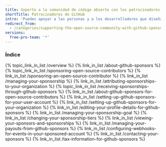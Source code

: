 ```yaml
---
title: Soporte a la comunidad de código abierto con los patrocinadores de GitHub
shortTitle: Patrocinadores de GitHub
intro: 'Puedes apoyar a las personas y a los desarrolladores que diseñan, crean y mantienen los proyectos de código abierto de los cuales dependes si ofreces una compensación por ellos a través de {% data variables.product.prodname_dotcom %}.'
redirect_from:
  - /categories/supporting-the-open-source-community-with-github-sponsors
versions:
  free-pro-team: '*'
---
```



### Índice

{% topic_link_in_list /overview %}
    {% link_in_list /about-github-sponsors %}
{% topic_link_in_list /sponsoring-open-source-contributors %}
    {% link_in_list /sponsoring-an-open-source-contributor %}
    {% link_in_list /managing-your-sponsorship %}
    {% link_in_list /attributing-sponsorships-to-your-organization %}
{% topic_link_in_list /receiving-sponsorships-through-github-sponsors %}
    {% link_in_list /about-github-sponsors-for-open-source-contributors %}
    {% link_in_list /setting-up-github-sponsors-for-your-user-account %}
    {% link_in_list /setting-up-github-sponsors-for-your-organization %}
    {% link_in_list /editing-your-profile-details-for-github-sponsors %}
    {% link_in_list /managing-your-sponsorship-goal %}
    {% link_in_list /changing-your-sponsorship-tiers %}
    {% link_in_list /viewing-your-sponsors-and-sponsorships %}
    {% link_in_list /managing-your-payouts-from-github-sponsors %}
    {% link_in_list /configuring-webhooks-for-events-in-your-sponsored-account %}
    {% link_in_list /contacting-your-sponsors %}
    {% link_in_list /tax-information-for-github-sponsors %}
